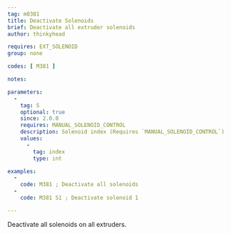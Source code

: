 ```yaml
---
tag: m0381
title: Deactivate Solenoids
brief: Deactivate all extruder solenoids
author: thinkyhead

requires: EXT_SOLENOID
group: none

codes: [ M381 ]

notes:

parameters:
  -
    tag: S
    optional: true
    since: 2.0.0
    requires: MANUAL_SOLENOID_CONTROL
    description: Solenoid index (Requires `MANUAL_SOLENOID_CONTROL`)
    values:
      -
        tag: index
        type: int

examples:
  -
    code: M381 ; Deactivate all solenoids
  -
    code: M381 S1 ; Deactivate solenoid 1

---
```


Deactivate all solenoids on all extruders.
